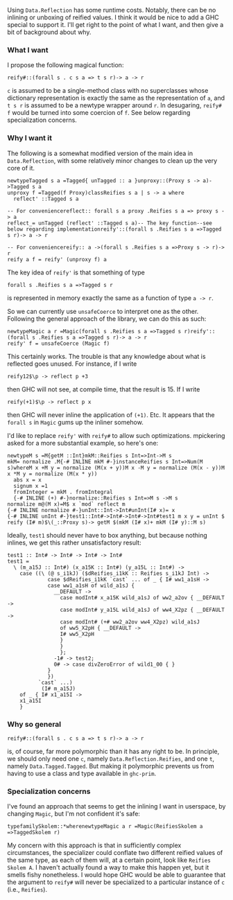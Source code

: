 
Using `Data.Reflection` has some runtime costs. Notably, there can be no inlining or unboxing of reified values. I think it would be nice to add a GHC special to support it. I'll get right to the point of what I want, and then give a bit of background about why.

### What I want


I propose the following magical function:

```
reify#::(forall s . c s a => t s r)-> a -> r
```

`c` is assumed to be a single-method class with no superclasses whose dictionary representation is exactly the same as the representation of `a`, and `t s r` is assumed to be a newtype wrapper around `r`. In desugaring, `reify# f` would be turned into some coercion of `f`. See below regarding specialization concerns.

### Why I want it


The following is a somewhat modified version of the main idea in `Data.Reflection`, with some relatively minor changes to clean up the very core of it.

```
newtypeTagged s a =Tagged{ unTagged :: a }unproxy::(Proxy s -> a)->Tagged s a
unproxy f =Tagged(f Proxy)classReifies s a | s -> a where
  reflect' ::Tagged s a

-- For conveniencereflect:: forall s a proxy .Reifies s a => proxy s -> a
reflect_= unTagged (reflect' ::Tagged s a)-- The key function--see below regarding implementationreify'::(forall s .Reifies s a =>Tagged s r)-> a -> r

-- For conveniencereify:: a ->(forall s .Reifies s a =>Proxy s -> r)-> r
reify a f = reify' (unproxy f) a
```


The key idea of `reify'` is that something of type

```
forall s .Reifies s a =>Tagged s r
```


is represented in memory exactly the same as a function of type `a -> r`.


So we can currently use `unsafeCoerce` to interpret one as the other. Following the general approach of the library, we can do this as such:

```
newtypeMagic a r =Magic(forall s .Reifies s a =>Tagged s r)reify'::(forall s .Reifies s a =>Tagged s r)-> a -> r
reify' f = unsafeCoerce (Magic f)
```


This certainly works. The trouble is that any knowledge about what is reflected goes unused. For instance, if I write

```
reify12$\p -> reflect p +3
```


then GHC will not see, at compile time, that the result is 15. If I write

```
reify(+1)$\p -> reflect p x
```


then GHC will never inline the application of `(+1)`. Etc. It appears that the `forall s` in `Magic` gums up the inliner somehow.


I'd like to replace `reify'` with `reify#` to allow such optimizations. mpickering asked for a more substantial example, so here's one:

```
newtypeM s =M{getM ::Int}mkM::Reifies s Int=>Int->M s
mkM= normalize .M{-# INLINE mkM #-}instanceReifies s Int=>Num(M s)whereM x +M y = normalize (M(x + y))M x -M y = normalize (M(x - y))M x *M y = normalize (M(x * y))
  abs x = x
  signum x =1
  fromInteger = mkM . fromIntegral
  {-# INLINE (+) #-}normalize::Reifies s Int=>M s ->M s
normalize m@(M x)=M$ x `mod` reflect m
{-# INLINE normalize #-}unInt::Int->Int#unInt(I# x)= x
{-# INLINE unInt #-}test1::Int#->Int#->Int#->Int#test1 m x y = unInt $ reify (I# m)$\(_::Proxy s)-> getM $(mkM (I# x)+ mkM (I# y)::M s)
```


Ideally, `test1` should never have to box anything, but because nothing inlines, we get this rather unsatisfactory result:

```wiki
test1 :: Int# -> Int# -> Int# -> Int#
test1 =
  \ (m_a15J :: Int#) (x_a15K :: Int#) (y_a15L :: Int#) ->
    case ((\ (@ s_i1kJ) ($dReifies_i1kK :: Reifies s_i1kJ Int) ->
             case $dReifies_i1kK `cast` ... of _ { I# ww1_a1sH ->
             case ww1_a1sH of wild_a1sJ {
               __DEFAULT ->
                 case modInt# x_a15K wild_a1sJ of ww2_a2ov { __DEFAULT ->
                 case modInt# y_a15L wild_a1sJ of ww4_X2pz { __DEFAULT ->
                 case modInt# (+# ww2_a2ov ww4_X2pz) wild_a1sJ
                 of ww5_X2pH { __DEFAULT ->
                 I# ww5_X2pH
                 }
                 }
                 };
               -1# -> test2;
               0# -> case divZeroError of wild1_00 { }
             }
             })
          `cast` ...)
           (I# m_a15J)
    of _ { I# x1_a15I ->
    x1_a15I
    }
```

### Why so general

```
reify#::(forall s . c s a => t s r)-> a -> r
```


is, of course, far more polymorphic than it has any right to be. In principle, we should only need one `c`, namely `Data.Reflection.Reifies`, and one `t`, namely `Data.Tagged.Tagged`. But making it polymorphic prevents us from having to use a class and type available in `ghc-prim`.

### Specialization concerns


I've found an approach that seems to get the inlining I want in userspace, by changing `Magic`, but I'm not confident it's safe:

```
typefamilySkolem::*wherenewtypeMagic a r =Magic(ReifiesSkolem a =>TaggedSkolem r)
```


My concern with this approach is that in sufficiently complex circumstances, the specializer could conflate two different reified values of the same type, as each of them will, at a certain point, look like `Reifies Skolem A`. I haven't actually found a way to make this happen yet, but it smells fishy nonetheless. I would hope GHC would be able to guarantee that the argument to `reify#` will never be specialized to a particular instance of `c` (i.e., `Reifies`).
